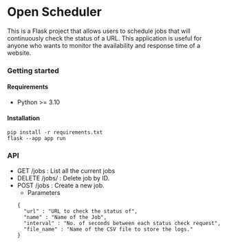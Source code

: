 # Open Scheduler

This is a Flask project that allows users to schedule jobs that will continuously check the status of a URL. This application is useful for anyone who wants to monitor the availability and response time of a website.

### Getting started

#### Requirements
- Python >= 3.10

#### Installation
```
pip install -r requirements.txt
flask --app app run
```

### API
- GET /jobs : List all the current jobs
- DELETE /jobs/<id> : Delete job by ID.
- POST /jobs : Create a new job.
  - Parameters
  ```
  {
    "url" : "URL to check the status of",
    "name" : "Name of the Job",
    "interval" : "No. of seconds between each status check request",
    "file_name" : "Name of the CSV file to store the logs."
  }
  ```
